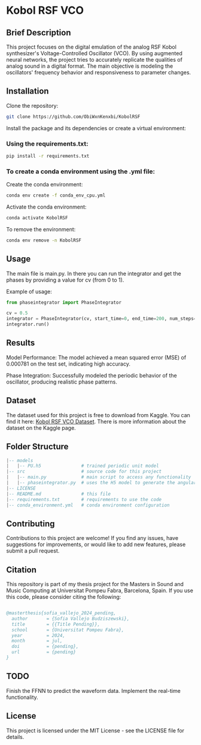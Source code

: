# Kobol RSF VCO

## Brief Description
This project focuses on the digital emulation of the analog RSF Kobol synthesizer's Voltage-Controlled Oscillator (VCO). By using augmented neural networks, the project tries to accurately replicate the  qualities of analog sound in a digital format. The main objective is modeling the oscillators' frequency behavior and responsiveness to parameter changes.

## Installation

Clone the repository:

```bash
git clone https://github.com/ObiWxnKenxbi/KobolRSF
```

Install the package and its dependencies or create a virtual environment:

### Using the requirements.txt:

```bash
pip install -r requirements.txt
```

### To create a conda environment using the .yml file:

Create the conda environment:
``` bash
conda env create -f conda_env_cpu.yml
```

Activate the conda environment:
```bash
conda activate KobolRSF
```

To remove the environment:

``` bash
conda env remove -n KobolRSF
```

## Usage

The main file is main.py. In there you can run the integrator and get the phases by providing a value for cv (from 0 to 1).

Example of usage:

``` python
from phaseintegrator import PhaseIntegrator

cv = 0.5
integrator = PhaseIntegrator(cv, start_time=0, end_time=200, num_steps=1000)
integrator.run()
```

## Results
Model Performance: The model achieved a mean squared error (MSE) of 0.000781 on the test set, indicating high accuracy.

Phase Integration: Successfully modeled the periodic behavior of the oscillator, producing realistic phase patterns.

## Dataset
The dataset used for this project is free to download from Kaggle. You can find it here: [Kobol RSF VCO Dataset](https://www.kaggle.com/datasets/bringmethetxcos/kobolrsf-vco). There is more information about the dataset on the Kaggle page.

## Folder Structure
``` lua
|-- models
|   |-- PU.h5               # trained periodic unit model
|-- src                     # source code for this project
|   |-- main.py             # main script to access any functionality
|   |-- phaseintegrator.py  # uses the H5 model to generate the angular frequency using the cv, then integrates it with the time steps and returns the folded phases
|-- LICENSE
|-- README.md               # this file
|-- requirements.txt        # requirements to use the code
|-- conda_environment.yml   # conda environment configuration
```

## Contributing
Contributions to this project are welcome! If you find any issues, have suggestions for improvements, or would like to add new features, please submit a pull request.

## Citation
This repository is part of my thesis project for the Masters in Sound and Music Computing at Universitat Pompeu Fabra, Barcelona, Spain. If you use this code, please consider citing the following:

``` bibtex

@masterthesis{sofia_vallejo_2024_pending,
  author       = {Sofia Vallejo Budziszewski},
  title        = {{Title Pending}},
  school       = {Universitat Pompeu Fabra},
  year         = 2024,
  month        = jul,
  doi          = {pending},
  url          = {pending}
}
``` 
## TODO
Finish the FFNN to predict the waveform data.
Implement the real-time functionality.

## License
This project is licensed under the MIT License - see the LICENSE file for details.


